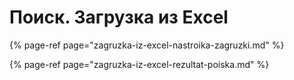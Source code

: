 # Поиск. Загрузка из Excel

{% page-ref page="zagruzka-iz-excel-nastroika-zagruzki.md" %}

{% page-ref page="zagruzka-iz-excel-rezultat-poiska.md" %}

